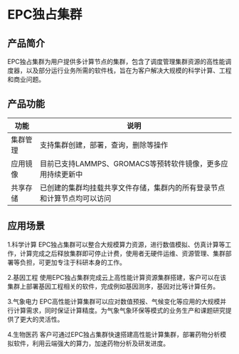 # EPC独占集群

## 产品简介
EPC独占集群为用户提供多计算节点的集群，包含了调度管理集群资源的高性能调度器，以及部分运行业务所需的软件栈，旨在为客户解决大规模的科学计算、工程和商业问题。


## 产品功能
| 功能 | 说明  |
| ----| ---------- |
| 集群管理 | 支持集群创建，部署，查询，删除等操作 |
| 应用镜像 | 目前已支持LAMMPS、GROMACS等预转软件镜像，更多应用持续更新中 |
| 共享存储 | 已创建的集群均挂载共享文件存储，集群内的所有登录节点和计算节点均可以访问 |

## 应用场景
1.科学计算
EPC独占集群可以整合大规模算力资源，进行数值模拟、仿真计算等工作，计算完成之后释放集群即可停止计费，使用者无硬件运维、资源管理、集群部署等负担，可更加专注于科研本身的工作。

2.基因工程
使用EPC独占集群完成云上高性能计算资源集群搭建，客户可以在该集群上部署基因工程相关的软件，完成例如基因测序，基因对比等计算任务。

3.气象电力
EPC高性能计算集群可以应对数值预报、气候变化等应用的大规模并行计算需求，同时保证计算精度。为气象气象环保等模式的业务生产和课题研究提供了更大的灵活性。

4.生物医药
客户可通过EPC独占集群快速搭建高性能计算集群，部署药物分析模拟软件，利用云端强大的算力，加速药物分析及研发进度。
